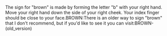The sign for "brown"
is made by forming the letter "b" with your right hand. 
Move your right hand down the side of your right cheek. Your index finger should be close to your face.BROWN:There is an older way to sign 
	"brown" that I don't recommend, but if you'd like to see it you can visit:BROWN-(old_version)